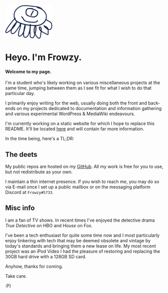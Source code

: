 <img src="https://raw.githubusercontent.com/Frowzy/frowzy.github.io/master/images/frowtopus.png" alt="Frowtopus" width="150"/>


# Heyo. I'm Frowzy.

#### Welcome to my page.

I'm a student who's likely working on various miscellaneous projects at the same time, jumping between them as I see fit for what I wish to do that particular day.

I primarily enjoy writing for the web, usually doing both the front and back-ends on my projects dedicated to documentation and information gathering and various experimental WordPress & MediaWiki endeavours. 

I'm currently working on a static website for which I hope to replace this README. It'll be located [here](https://frowzy.github.io/) and will contain far more information.

In the time being, here's a TL;DR:

## The deets

My public repos are hosted on my [GitHub](https://github.com/Frowzy). All my work is free for you to use, but not redistribute as your own. 

I maintain a thin internet presence. If you wish to reach me, you may do so via E-mail once I set up a public mailbox or on the messaging platform Discord at `Frowzy#5733`.


## Misc info

I am a fan of TV shows. In recent times I've enjoyed the detective drama *True Detective* on HBO and *House* on Fox.

I've been a tech enthusiast for quite some time now and I most particularly enjoy tinkering with tech that may be deemed obsolete and vintage by today's standards and bringing them a new lease on life. My most recent project was an iPod Video I had the pleasure of restoring and replacing the 30GB hard drive with a 128GB SD card. 

Anyhow, thanks for coming. 

Take care.

:P)

